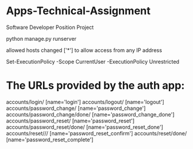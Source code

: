# Apps-Technical-Assignment
Software Developer Position Project

python manage.py runserver

allowed hosts changed ['*'] to allow access from any IP address

Set-ExecutionPolicy -Scope CurrentUser -ExecutionPolicy Unrestricted

# The URLs provided by the auth app:

accounts/login/ [name='login']
accounts/logout/ [name='logout']
accounts/password_change/ [name='password_change']
accounts/password_change/done/ [name='password_change_done']
accounts/password_reset/ [name='password_reset']
accounts/password_reset/done/ [name='password_reset_done']
accounts/reset/<uidb64>/<token>/ [name='password_reset_confirm']
accounts/reset/done/ [name='password_reset_complete']